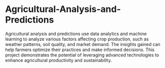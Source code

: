# Agricultural-Analysis-and-Predictions
Agricultural analysis and predictions use data analytics and machine learning to analyze various factors affecting crop production, such as weather patterns, soil quality, and market demand. The insights gained can help farmers optimize their practices and make informed decisions. This project demonstrates the potential of leveraging advanced technologies to enhance agricultural productivity and sustainability.
